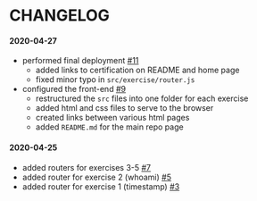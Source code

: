 # CHANGELOG

#### 2020-04-27
- performed final deployment [#11](https://github.com/toh995/free-code-camp-apis-microservices/issues/11)
    - added links to certification on README and home page
    - fixed minor typo in `src/exercise/router.js`
- configured the front-end [#9](https://github.com/toh995/free-code-camp-apis-microservices/issues/9)
    - restructured the `src` files into one folder for each exercise
    - added html and css files to serve to the browser
    - created links between various html pages
    - added `README.md` for the main repo page

#### 2020-04-25
- added routers for exercises 3-5 [#7](https://github.com/toh995/free-code-camp-apis-microservices/issues/7)
- added router for exercise 2 (whoami) [#5](https://github.com/toh995/free-code-camp-apis-microservices/issues/5)
- added router for exercise 1 (timestamp) [#3](https://github.com/toh995/free-code-camp-apis-microservices/issues/3)